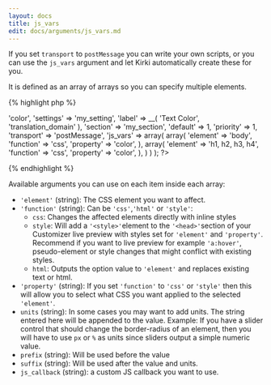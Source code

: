 ```yaml
---
layout: docs
title: js_vars
edit: docs/arguments/js_vars.md
---
```



If you set `transport` to `postMessage` you can write your own scripts, or you can use the `js_vars` argument and let Kirki automatically create these for you.

It is defined as an array of arrays so you can specify multiple elements.

{% highlight php %}
<?php
Kirki::add_field( 'my_config', array(
	'type'      => 'color',
	'settings'  => 'my_setting',
	'label'     => __( 'Text Color', 'translation_domain' ),
	'section'   => 'my_section',
	'default'   => 1,
	'priority'  => 1,
	'transport' => 'postMessage',
	'js_vars'   => array(
		array(
			'element'  => 'body',
			'function' => 'css',
			'property' => 'color',
		),
		array(
			'element'  => 'h1, h2, h3, h4',
			'function' => 'css',
			'property' => 'color',
		),
	)
) );
?>
{% endhighlight %}

Available arguments you can use on each item inside each array:

* `'element'` (string): The CSS element you want to affect.
* `'function'` (string): Can be `'css'`,`'html'` or `'style'`:
	* `css`: Changes the affected elements directly with inline styles
	* `style`: Will add a `'<style>'`element to the `'<head>'`section of your Customizer live preview with styles set for `'element'` and `'property'`. Recommend if you want to live preview for example `'a:hover'`, pseudo-element or style changes that might conflict with existing styles.
	* `html`: Outputs the option value to `'element'` and replaces existing text or html.
* `'property'` (string): If you set `'function'` to `'css'` or `'style'` then this will allow you to select what CSS you want applied to the selected `'element'`.
* `units` (string): In some cases you may want to add units. The string entered here will be appended to the value. Example: If you have a slider control that should change the border-radius of an element, then you will have to use `px` or `%` as units since sliders output a simple numeric value.
* `prefix` (string): Will be used before the value
* `suffix` (string): Will be used after the value and units.
* `js_callback` (string): a custom JS callback you want to use.
